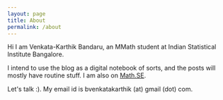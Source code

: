 ```yaml
---
layout: page
title: About
permalink: /about
---
```


Hi I am Venkata-Karthik Bandaru, an MMath student at Indian Statistical Institute Bangalore. 

I intend to use the blog as a digital notebook of sorts, and the posts will mostly have routine stuff. I am also on [Math.SE](https://math.stackexchange.com/users/303300?tab=answers).

Let's talk :). My email id is bvenkatakarthik (at) gmail (dot) com. 
